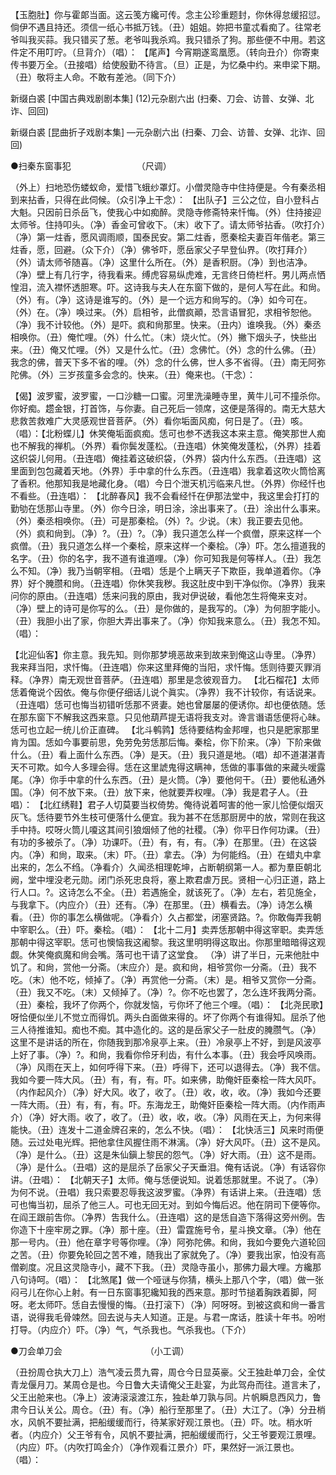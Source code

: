 <!-- { "loadSidebar": true } -->
【玉胞肚】你与霍郞当面。这云笺方纔可传。念主公珍重题封，你休得怠缓招愆。倘伊不遇且持还。须信一纸心书抵万钱。（丑）姐姐。妳把书童忒看痴了。往常老爷叫我买蒜。我只错买了葱。老爷叫我杀鸡。我只错杀了狗。那些便不中用。若这件定不用叮咛。（旦背介）（唱）： 
【尾声】今宵期遂鸾凰愿。（转向丑介）你寄柬传书要万全。（丑接唱）给使殷勤不待言。（旦）正是，为忆桑中约。来申梁下期。（丑）敬将主人命。不敢有差池。（同下介） 

新缀白裘 [中国古典戏剧剧本集] (12)元杂剧六出 (扫秦、刀会、访普、女弹、北诈、回回) 

新缀白裘 
[昆曲折子戏剧本集] 
—元杂剧六出 
(扫秦、刀会、访普、女弹、北诈、回回) 

●扫秦东窗事犯　　　　　　　　（尺调）　 　　　　　　　　 

（外上）扫地恐伤蝼蚁命，爱惜飞蛾纱罩灯。小僧灵隐寺中住持便是。今有秦丞相到来拈香，只得在此伺候。（众引净上干念）： 
【出队子】三公之位，自小登科占大魁。只因前日杀岳飞，使我心中如痴醉。灵隐寺修斋特来忏悔。（外）住持接迎太师爷。住持叩头。（净）香金可曾收下。（末）收下了。请太师爷拈香。（吹打介）（净）第一炷香，愿风调雨顺，国泰民安。第二炷香，愿秦桧夫妻百年偕老。第三炷香，愿，回避。（众下介）（净）佛爷吓，愿岳家父子早登仙界。（吹打拜介）（外）请太师爷随喜。（净）这里什么所在。（外）是香积厨。（净）到也洁净。（净）壁上有几行字，待我看来。缚虎容易纵虎难，无言终日倚栏杆。男儿两点恓惶泪，流入襟怀透胆寒。吓。这诗我与夫人在东窗下做的，是何人写在此。和尙。（外）有。（净）这诗是谁写的。（外）是一个远方和尙写的。（净）如今可在。（外）在。（净）唤过来。（外）启相爷，此僧疯顚，恐言语冒犯，求相爷恕他。（净）我不计较他。（外）是吓。疯和尙那里。快来。（丑内）谁唤我。（外）秦丞相唤你。（丑）俺忙哩。（外）什么忙。（末）烧火忙。（外）撇下烟头子，快些出来。（丑）俺又忙哩。（外）又是什么忙。（丑）念佛忙。（外）念的什么佛。（丑）我念的佛，普天下多不省的哩。（外）念的什么佛，世人多不省得。（丑）南无阿弥陀佛。（外）三岁孩童多会念的。快来。（丑）俺来也。（干念）： 

【偈】波罗蜜，波罗蜜，一口沙糖一口蜜。河里洗澡睡寺里，黄牛儿可不撞杀你。你好痴。趱金银，打首饰，与你妻。自己死后一领席，这便是落得的。南无大慈大悲救苦救难广大灵感观世音菩萨。（外）看你垢面风痴，何日是了。（丑）咳。（唱）：【北粉蝶儿】休笑俺垢面疯痴。恁可也参不透我这本来主意。俺笑那世人痴也不解我的禅机。（外界）看你鬓发蓬松。（丑连唱）休笑俺发蓬松，（外界）挂着这织袋儿何用。（丑连唱）俺挂着这破织袋，（外界）袋内什么东西。（丑连唱）这里面到包包藏着天地。（外界）手中拿的什么东西。（丑连唱）我拿着这吹火筒恰离了香积。他那知我是地藏化身。（唱）今日个泄天机污临来凡世。（外界）你经忏也不看些。（丑连唱）： 
【北醉春风】我不会看经忏在伊那法堂中，我这里会打打的勤劬在恁那山寺里。（外）你今日涂，明日涂，涂出事来了。（丑）涂出什么事来。（外）秦丞相唤你。（丑）可是那秦桧。（外）?。少说。（末）我正要去见他。（外）疯和尙到。（净）?。（丑）?。（净）我只道怎么样一个疯僧，原来这样一个疯僧。（丑）我只道怎么样一个秦桧，原来这样一个秦桧。（净）吓。怎么擅道我的名字。（丑）你的名字，我不道有谁道哩。（净）你可知我是何等样人。（丑）我怎么不知。（净）我乃当朝宰相。（丑唱）恁是个上瞒天子下欺臣，我单道着你。（净界）好个腌臜和尙。（丑连唱）你休笑我秽。我这肚皮中到干净似你。（净界）我来问你的原由。（丑连唱）恁来问我的原由，我对伊说破，看他怎生将俺来支对。（净）壁上的诗可是你写的么。（丑）是你做的，是我写的。（净）为何胆字能小。（丑）我胆小出了家，你胆大弄出事来了。（净）你知我来意么。（丑）我怎不知。（唱）： 

【北迎仙客】你主意。我先知。则你那梦境恶故来到故来到俺这山寺里。（净界）我来拜当阳，求忏悔。（丑连唱）你来这里拜俺的当阳，求忏悔。恁则待要灭罪消释。（净界）南无观世音菩萨。（丑连唱）那里是念彼观音力。 
【北石榴花】太师恁着俺说个因依。俺与你便仔细话儿说个眞实。（净界）我不计较你，有话说来。（丑连唱）恁可也悔当初错听恁那不贤妻。她也曾屡屡的便诱你。却也便依随。恁在那东窗下不解我这西来意。只见他葫芦提无语将我支对。谗言谮语恁便将心昧。恁可也立起一统儿价正直碑。 
【北斗鹌鹑】恁待要结构金邦哩，也只是肥家那里肯为国。恁如今事要前思，免劳免劳恁那后悔。秦桧，你下阶来。（净）下阶来做什么。（丑）看上面什么东西。（净）是天。（丑）我只道是地。（唱）却不道湛湛青天不可欺。如今人多理会得。恁在这里諕鬼得这瞒神，恁做的事事做的来藏头嗳露尾。（净）你手中拿的什么东西。（丑）是火筒。（净）要他何干。（丑）要他私通外国。（净）何不放下来。（丑）放下来，他就要弄权哩。（净）我是君子人。（丑唱）： 
【北红绣鞋】君子人切莫要当权倚势。俺待说着呵害的他一家儿恰便似烟灭灰飞。恁待要节外生枝可便落什么便宜。我为甚不在恁那厨房中的放，常则在我这手中持。哎呀火筒儿嗄这其间引狼烟倾了他的社稷。（净）你平日作何功课。（丑）有功的多被杀了。（净）功课吓。（丑）有，有，有。（净）在那里。（丑）在这袋内。（净）和尙，取来。（末）吓。（丑）拿去。（净）为何能绉。（丑）在蜡丸中拿出来的，怎么不绉。（净看介）久闻丞相理乾坤，占断朝纲第一人。都为羣臣朝北阙，堂中埋没老元勋。闭门杀死忠良将，塞上欺君虐万民。贤相一心归正道，路上行人口。?。这诗怎么不全。（丑）若遇施全，就该死了。（净）左右，若见施全，与我拿下。（内应介）（丑）还有。（净）在那里。（丑）横看去。（净）诗怎么横看。（丑）你的事怎么横做呢。（净看介）久占都堂，闭塞贤路。?。你敢侮弄我朝中宰职么。（丑）吓。秦桧。（唱）： 
【北十二月】卖弄恁那朝中得这宰职。卖弄恁那朝中得这宰职。恁可也懊恼我这阇黎。我这里明明得这取出。你那里暗暗得这观觑。休笑俺疯魔和尙会嘴。落可也干请了这堂食。 （净）讲了半日，元来他肚中饥了。和尙，赏他一分斋。（末应介）是。疯和尙，相爷赏你一分斋。（丑）我不吃。（末）他不吃，倾掉了。（净）再赏他一分斋。（末）是。相爷又赏你一分斋。（丑）我又不吃。（末）又倾掉了。（净）?。你不吃也罢了，怎么连坏我两分斋。（丑）秦桧，我坏了你两个，你就发恼，亏你坏了他三个哩。（唱）： 
【北尧民歌】呀恰便似坐儿不觉立而得饥。两头白面做来得的。坏了你两个有谁得知。屈杀了他三人待推谁知。痴也不痴。其中造化的。这的是岳家父子一肚皮的腌臜气。（净）这里不是讲话的所在，你随我到那冷泉亭上来。（丑）冷泉亭上不好，到是风波亭上好了事。（净）?。和尙，我看你伶牙利齿，有什么本事。（丑）我会呼风唤雨。（净）风雨在天上，如何呼得下来。（丑）呼得下，还可以退得去。（净）我不信。我如今要一阵大风。（丑）有，有，有。吓。如来佛，助俺奸臣秦桧一阵大风吓。（内作起风介）（净）好大风。收了，收了。（丑）收，收，收。（净）我如今还要一阵大雨。（丑）有，有，有。吓。东海龙王，助俺奸臣秦桧一阵大雨。（内作雨声介）（净）好大雨。收了，收了。（丑）收，收，收。（净）风雨在天上，为何来得能快。（丑）连发十二道金牌召来的，怎么不快。（唱）： 
【北快活三】风来时雨便随。云过处电光辉。把他拿住风握住雨不淋漓。（净）好大风吓。（丑）这不是风。（净）是什么。（丑）这是朱仙鎭上黎民的怨气。（净）好大雨。（丑）这不是雨。（净）是什么。（丑唱）这的是屈杀了岳家父子天垂泪。俺有话说。（净）有话容你讲。（丑唱）： 
【北朝天子】太师。俺与恁便说知。说着恁那就里。不说了。（净）为何不说。（丑唱）我只索要忍辱我这波罗蜜。（净界）有话讲上来。（丑连唱）恁可也悔当初，屈杀了他三人。可也无回无对。到如今悔后迟。他在阴司下便等你。在阎王跟前吿你。（净界）吿我什么。（丑连唱）这的是恁自造下落得这旁州例。吿你造下十座牢房之罪。（净）那十座。（丑）雷霆施号令，星斗换文章。（净）他在那一号内。（丑）他在章字号等你哩。（净）阿弥陀佛。和尙，我如今要免六道轮回之苦。（丑）你要免轮回之苦不难，随我出了家就免了。（净）要我出家，怕没有高僧剃度。况且这灵隐寺小，藏不下我。（丑）灵隐寺虽小，那佛力最大哩。方纔那八句诗呵。（唱）： 
【北煞尾】做一个哑谜与你猜，横头上那八个字，（唱）做一张闷弓儿在你心上射。有一日东窗事犯纔知我的西来意。那时节搥着胸跌着脚，阿呀。老太师吓。恁自去慢慢的悔。（丑打滚下）（净）阿呀呀。到被这疯和尙一番言语，说得我毛骨竦然。回去说与夫人知道。正是。与君一席话，胜读十年书。吩咐打导。（内应介）吓。（净）气，气杀我也。气杀我也。（下介） 

●刀会单刀会　　　　　　　　　　（小工调）　　 

（丑扮周仓执大刀上）浩气凌云贯九霄，周仓今日显英豪。父王独赴单刀会，全仗青龙偃月刀。某周仓是也。今日鲁大夫请俺父王赴宴，为此驾舟而往。道言未了，父王出舱来也。（净上）波涛滚滚渡江东，独赴单刀孰与同。片帆瞬息西风力，鲁肃今日认关公。周仓。（丑）有。（净）船行至那里了。（丑）大江了。（净）分丑梢水，风帆不要扯满，把船缓缓而行，待某家好观江景也。（丑）吓。呔。梢水听者。（内应介）父王爷有令，风帆不要扯满，把船缓缓而行，父王爷要观江景哩。（内应）吓。（内吹打鸣金介）（净作观看江景介）吓，果然好一派江景也。 （唱）： 
